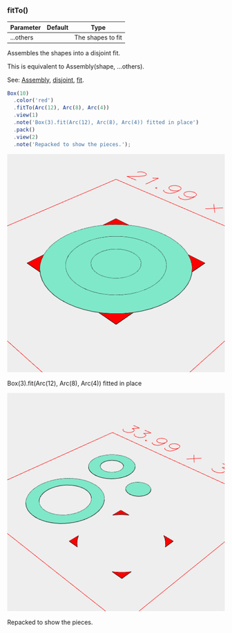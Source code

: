 ### fitTo()
Parameter|Default|Type
---|---|---
...others||The shapes to fit

Assembles the shapes into a disjoint fit.

This is equivalent to Assembly(shape, ...others).

See: [Assembly](https://raw.githubusercontent.com/jsxcad/JSxCAD/master/nb/api/Assembly.nb), [disjoint](https://raw.githubusercontent.com/jsxcad/JSxCAD/master/nb/api/disjoint.nb), [fit](https://raw.githubusercontent.com/jsxcad/JSxCAD/master/nb/api/fit.nb).

```JavaScript
Box(10)
  .color('red')
  .fitTo(Arc(12), Arc(8), Arc(4))
  .view(1)
  .note('Box(3).fit(Arc(12), Arc(8), Arc(4)) fitted in place')
  .pack()
  .view(2)
  .note('Repacked to show the pieces.');
```

![Image](fitTo.md.0.png)

Box(3).fit(Arc(12), Arc(8), Arc(4)) fitted in place

![Image](fitTo.md.1.png)

Repacked to show the pieces.
